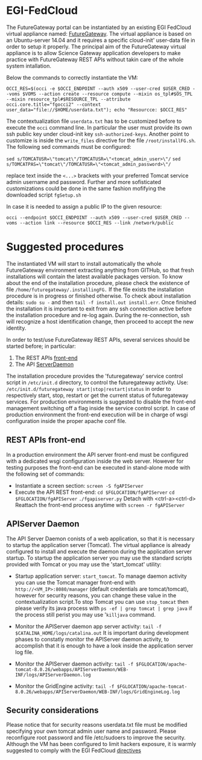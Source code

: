 # EGI-FedCloud
The FutureGateway portal can be instantiated by an existing EGI FedCloud virtual appliance named: [FutureGateway][FGAPPDB].
The virtual appliance is based on an Ubuntu-server 14.04 and it requires a specific cloud-init' user-data file in order to setup it properly.
The principal aim of the FutureGateway virtual appliance is to allow Science Gateway application developers to make practice with FutureGateway REST APIs without takin care of the whole system intallation.

Below the commands to correctly instantiate the VM:

`OCCI_RES=$(occi -e $OCCI_ENDPOINT --auth x509 --user-cred $USER_CRED --voms $VOMS --action create --resource compute --mixin os_tpl#$OS_TPL --mixin resource_tpl#$RESOURCE_TPL --attribute occi.core.title="fgocci2" --context user_data="file://$HOME/userdata.txt"); echo "Resourcce: $OCCI_RES"`

The contextualization file `userdata.txt` has to be customized before to execute the `occi` command line. In particular the user must provide its own ssh public key under cloud-init key `ssh-authorized-keys`. Another point to customize is inside the `write_files` directive for the file `/root/installFG.sh`. The following sed commands must be configured:

`sed s/TOMCATUSR=\"tomcat\"/TOMCATUSR=\"<tomcat_admin_user>\"/` 
`sed s/TOMCATPAS=\"tomcat\"/TOMCATUSR=\"<tomcat_admin_password>\"/`

replace text inside the `<...>` brackets with your preferred Tomcat service admin username and password.
Further and more sofisticated customizations could be done in the same fashion mofifying the downloaded script `fgSetup.sh`

In case it is needed to assign a public IP to the given resource:

`occi --endpoint $OCCI_ENDPOINT --auth x509 --user-cred $USER_CRED --voms --action link --resource $OCCI_RES --link /network/public`

# Suggested procedures
The instantiated VM will start to install automatically the whole FutureGateway environment extracting anything from GITHub, so that fresh installations will contain the latest available packages version. To know about the end of the installation procedure, please check the existence of file `/home/futuregateway/.installingFG.` If the file exists the installation procedure is in progress or finished otherwise. To check about installation details: `sudo su -` and then `tail -f install.out install.err`.
Once finished the installation it is important to exit from any ssh connection active before the installation procedure and re-log again. During the re-connection, ssh will recognize a host identification change, then proceed to accept the new identity.

In order to test/use FutureGateway REST APIs, several services should be started before; in particular:

1. The REST APIs [front-end][FGAPIFE]
2. The API [ServerDaemon][FGASRVD]

The installation procedure provides the 'futuregateway' service control script in `/etc/init.d` directory, to control the futuregateway activity. Use:
`/etc/init.d/futuregateway start|stop|restart|status` in order to respectively start, stop, restart or get the current status of futuregateway services. For production environments is suggested to disable the front-end management switching off a flag inside the service control script. In case of production environment the front-end execution will be in charge of wsgi configuration inside the proper apache conf file.

## REST APIs front-end
In a production environment the API server front-end must be configured with a dedicated wsgi configuration inside the web server. However for testing purposes the front-end can be executed in stand-alone mode with the following set of commands:

* Instantiate a screen section: 
`screen -S fgAPIServer`
* Execute the API REST front-end:
`cd $FGLOCATION/fgAPIServer`
`cd $FGLOCATION/fgAPIServer`
`./fgapiserver.py`
Detach with \<ctrl-a\>\<ctrl-d\>
Reattach the front-end process anytime with `screen -r fgAPIServer`

## APIServer Daemon
The API Server Daemon conists of a web application, so that it is necessary to startup the application server (Tomcat). The virtual appliance is already configured to install and execute the daemon during the application server startup.
To startup the application server you may use the standard scripts provided with Tomcat or you may use the 'start\_tomcat' utility:

* Startup application server:
`start_tomcat`. To manage daemon activity you can use the Tomcat manager front-end with `http://<VM_IP>:8080/manager` (default credentials are tomcat/tomcat), however for security reasons, you can change these value in the contextualization script.To stop Tomcat you can use `stop_tomcat` then please verify its java process with `ps -ef | grep tomcat | grep java` if the process still perist you may use '`killjava` command.

* Monitor the APIServer daemon app server activity:
`tail -f $CATALINA_HOME/logs/catalina.out`
It is important during development phases to constatly monitor the APIServer daemon activity, to accomplish that it is enough to have a look inside the application server log file.

* Monitor the APIServer daemon activity:
`tail -f $FGLOCATION/apache-tomcat-8.0.26/webapps/APIServerDaemon/WEB-INF/logs/APIServerDaemon.log`

* Monitor the GridEngine activity:
`tail -f $FGLOCATION/apache-tomcat-8.0.26/webapps/APIServerDaemon/WEB-INF/logs/GridEngineLog.log`

## Security considerations
Please notice that for security reasons userdata.txt file must be modified specifying your own tomcat admin user name and password.
Please reconfigure root password  and file /etc/sudoers to improve the security.
Although the VM has been configured to limit hackers exposure, it is warmly suggested to comply with the EGI FedCloud [directives][EGIFCDR]

[FGAPPDB]: <https://appdb.egi.eu/store/vappliance/futuregateway>
[FGAPIFE]: <https://github.com/FutureGateway/fgAPIServer>
[FGASRVD]: <https://github.com/FutureGateway/APIServerDaemon>
[EGIFCDR]: <https://wiki.egi.eu/wiki/Virtual_Machine_Image_Endorsement#Hardening_guidelines>
